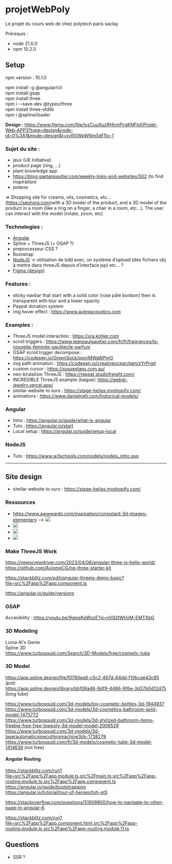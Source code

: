 # projetWebPoly
Le projet du cours web de chez polytech paris saclay

Prérequis :
- node 21.0.0
- npm 10.2.0

## Setup
npm version : 10.1.0  

npm install -g @angular/cli  
npm install gsap  
npm install three  
npm i --save-dev @types/three  
npm install three-stdlib  
npm i @spline/loader  


**Design :**
<https://www.figma.com/file/IyzCuuXuzRHhmPcgKNFIsf/Projet-Web-APP3?type=design&node-id=0%3A1&mode=design&t=xyl50WpWNm5dfTto-1>


### Sujet du site :
- jeux (UE Initiative)
- product page (ring, …)
- plant knowledge app
- <https://blog.gaetanpautler.com/weekly-links-and-websites/502> (to find inspiration)
- poterie

=> Shopping site for creams, oils, cosmetics, etc… (<https://sephora.com>)with a 3D model of the product, and a 3D model of the product in a room (like a ring on a finger, a chair in a room, etc…). The user can interact with the model (rotate, zoom, etc)


### Technologies :
- [Angular](#angular)   
- Spline + ThreeJS (+ GSAP ?)
- preprocesseur CSS ?
- Bootstrap
- [NodeJS](#nodejs) -> utilisation de bdd avec, un système d’upload (des fichiers obj à mettre dans threeJS depuis d’interface jsp) etc… ?
- [Figma (design)](https://www.figma.com/file/IyzCuuXuzRHhmPcgKNFIsf/Untitled?type=design&node-id=0%3A1&mode=design&t=rqxShbZXRcXu3DL3-1)



### Features :
- sticky navbar that start with a solid color (rose pâle bonbon) then is transparent with blur and a lower opacity
- Paypal donation system
- img hover effect : <https://www.autexacoustics.com> 



### Examples :
- ThreeJS model interaction : <https://sra.kohler.com> 
- scroll triggers : <https://www.jeanpaulgaultier.com/fr/fr/fragrances/la-nouvelle-feminite-gaultier/le-parfum> 
- GSAP scroll trigger decompose : <https://codepen.io/GreenSock/pen/MWaWPmG>
- svg path animation : <https://codepen.io/creativeocean/pen/zYrPrgd>
- custom cursor : <https://sussextaps.com.au/> 
- neo-brutalism ThreeJS : <https://repeat.studiofreight.com/>
- INCREDIBLE ThreeJS example (bague): <https://webgi-jewelry.vercel.app/>
- similar website to ours : <https://stage-helias.myshopify.com/>
- animations : <https://www.danielroth.com/historical-models/>


### Angular
- Intro : <https://angular.io/guide/what-is-angular>
- Tuto : <https://angular.io/start>
- Local setup : <https://angular.io/guide/setup-local>


### NodeJS
- Tuto : <https://www.w3schools.com/nodejs/nodejs_intro.asp>

---
## Site design
- similar website to ours : <https://stage-helias.myshopify.com/>

### Ressources
- <https://www.awwwards.com/inspiration/consistant-3d-images-elementary> --> ![](https://assets.awwwards.com/awards/element/2023/07/64c7977047c70631166571.jpg)
- ![](https://assets.awwwards.com/awards/submissions/2019/07/5d2378f31ffb2988004784.png)
- ![](https://assets.awwwards.com/awards/external/2020/12/5fcf897cd3999409543069.jpg)
- ![](https://assets.awwwards.com/awards/submissions/2018/03/5aa791c5a56ba.jpg)


### Make ThreeJS Work
https://newscrewdriver.com/2023/04/06/angular-three-js-hello-world/
https://github.com/AxiomeCG/ng-three-starter-kit

https://stackblitz.com/edit/angular-threejs-demo-basic?file=src%2Fapp%2Fapp.component.ts

https://angular.io/guide/versions


### GSAP
Accesibility : https://youtu.be/9gipsKpWozE?si=nV82tWHzM-EMTXbG

### 3D Modeling
Luma AI's Genie  
Spline 3D  
https://www.turbosquid.com/Search/3D-Models/free/cosmetic-tube  

### 3D Model

https://app.spline.design/file/f0780ea8-c5c2-467d-84dd-f10bcae43c85 (pot)  
https://app.spline.design/library/bb106a46-9df9-4486-9f6e-3d37b0d12d75 (long tube)  

https://www.turbosquid.com/3d-models/toy-cosmetic-bottles-3d-1944937  
https://www.turbosquid.com/3d-models/3d-cosmetics-bathroom-gold-model-1475772  
https://www.turbosquid.com/3d-models/3d-stylized-bathroom-items-freebie-free-free-lowpoly-3d-model-model-2006529    
https://www.turbosquid.com/3d-models/3d-laserautomaticpipecuttingmachine3ds-1738279   
https://www.turbosquid.com/fr/3d-models/cosmetic-tube-3d-model-1414639  (not free)  

#### Angular Routing
https://stackblitz.com/run?file=src%2Fapp%2Fapp.module.ts,src%2Fmain.ts,src%2Fapp%2Fapp-routing.module.ts,src%2Fapp%2Fapp.component.ts  
https://angular.io/guide/bootstrapping  
https://angular.io/tutorial/tour-of-heroes/toh-pt5  


https://stackoverflow.com/questions/51909800/how-to-navigate-to-other-page-in-angular-6 

https://stackblitz.com/run?file=src%2Fapp%2Fapp.component.html,src%2Fapp%2Fapp-routing.module.ts,src%2Fapp%2Fapp-routing.module.11.ts


## Questions
- SSR ?